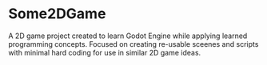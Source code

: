 # Some2DGame
 
A 2D game project created to learn Godot Engine while applying learned programming concepts. Focused on creating re-usable sceenes and scripts with minimal hard coding for use in similar 2D game ideas.
